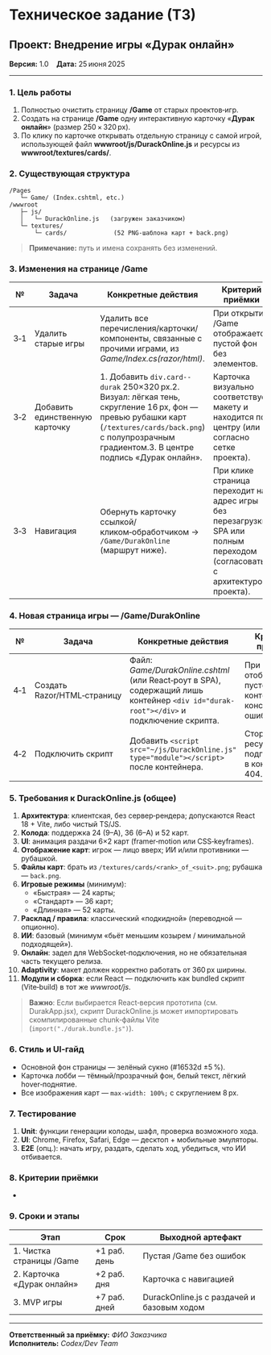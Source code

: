 # Техническое задание (ТЗ)

## Проект: Внедрение игры «Дурак онлайн»

**Версия:** 1.0    **Дата:** 25 июня 2025

---

### 1. Цель работы

1. Полностью очистить страницу **/Game** от старых проектов‑игр.
2. Создать на странице **/Game** одну интерактивную карточку «**Дурак онлайн**» (размер 250 × 320 px).
3. По клику по карточке открывать отдельную страницу с самой игрой, использующей файл **wwwroot/js/DurackOnline.js** и ресурсы из **wwwroot/textures/cards/**.

### 2. Существующая структура

```
/Pages
   └─ Game/ (Index.cshtml, etc.)
/wwwroot
   ├─ js/
   │   └─ DurackOnline.js   (загружен заказчиком)
   └─ textures/
       └─ cards/             (52 PNG‑шаблона карт + back.png)
```

> **Примечание:** путь и имена сохранять без изменений.

### 3. Изменения на странице /Game

| №   | Задача                         | Конкретные действия                                                                                                                                                                                       | Критерий приёмки                                                                                                           |
| --- | ------------------------------ | --------------------------------------------------------------------------------------------------------------------------------------------------------------------------------------------------------- | -------------------------------------------------------------------------------------------------------------------------- |
| 3‑1 | Удалить старые игры            | Удалить все перечисления/карточки/компоненты, связанные с прочими играми, из *Game/Index.cs(razor/html)*.                                                                                                 | При открытии /Game отображается пустой фон без элементов.                                                                  |
| 3‑2 | Добавить единственную карточку | 1. Добавить `div.card--durak` 250×320 px.2. Визуал: лёгкая тень, скругление 16 px, фон — превью рубашки карт (`/textures/cards/back.png`) с полупрозрачным градиентом.3. В центре подпись «Дурак онлайн». | Карточка визуально соответствует макету и находится по центру (или согласно сетке проекта).                                |
| 3‑3 | Навигация                      | Обернуть карточку ссылкой/кликом‑обработчиком → `/Game/DurakOnline` (маршрут ниже).                                                                                                                       | При клике страница переходит на адрес игры без перезагрузки SPA или полным переходом (согласовать с архитектурой проекта). |

### 4. Новая страница игры — /Game/DurakOnline

| №   | Задача                      | Конкретные действия                                                                                                                    | Критерий приёмки                                                |
| --- | --------------------------- | -------------------------------------------------------------------------------------------------------------------------------------- | --------------------------------------------------------------- |
| 4‑1 | Создать Razor/HTML‑страницу | Файл: *Game/DurakOnline.cshtml* (или React‑роут в SPA), содержащий лишь контейнер `<div id="durak-root"></div>` и подключение скрипта. | При открытии отображается пустой контейнер; консоль без ошибок. |
| 4‑2 | Подключить скрипт           | Добавить `<script src="~/js/DurackOnline.js" type="module"></script>` после контейнера.                                                | Сторонние ресурсы подгружаются, в консоли нет 404.              |

### 5. Требования к **DurackOnline.js** (общее)

1. **Архитектура**: клиентская, без сервер‑рендера; допускаются React 18 + Vite, либо чистый TS/JS.
2. **Колода**: поддержка 24 (9–A), 36 (6–A) и 52 карт.
3. **UI**: анимация раздачи 6×2 карт (framer‑motion или CSS‑keyframes).
4. **Отображение карт**: игрок — лицо вверх; ИИ и/или противники — рубашкой.
5. **Файлы карт**: брать из `/textures/cards/<rank>_of_<suit>.png`; рубашка — `back.png`.
6. **Игровые режимы** (минимум):
   - «Быстрая» — 24 карты;
   - «Стандарт» — 36 карт;
   - «Длинная» — 52 карты.
7. **Расклад / правила**: классический «подкидной» (переводной — опционно).
8. **ИИ**: базовый (минимум «бьёт меньшим козырем / минимальной подходящей»).
9. **Онлайн**: задел для WebSocket‑подключения, но не обязательная часть текущего релиза.
10. **Adaptivity**: макет должен корректно работать от 360 px ширины.
11. **Модули и сборка**: если React — подключить как bundled скрипт (Vite‑build) в тот же *wwwroot/js*.

> **Важно**: Если выбирается React‑версия прототипа (см. DurakApp.jsx), скрипт DurackOnline.js может импортировать скомпилированные chunk‑файлы Vite (`import("./durak.bundle.js")`).

### 6. Стиль и UI‑гайд

- Основной фон страницы — зелёный сукно (#16532d ±5 %).
- Карточка лобби — тёмный/прозрачный фон, белый текст, лёгкий hover‑поднятие.
- Все изображения карт — `max-width: 100%;` с скруглением 8 px.

### 7. Тестирование

1. **Unit**: функции генерации колоды, шафл, проверка возможного хода.
2. **UI**: Chrome, Firefox, Safari, Edge — десктоп + мобильные эмуляторы.
3. **E2E** (опц.): начать игру, раздать, сделать ход, убедиться, что ИИ отбивается.

### 8. Критерии приёмки

-

### 9. Сроки и этапы

| Этап                       | Срок         | Выходной артефакт                          |
| -------------------------- | ------------ | ------------------------------------------ |
| 1. Чистка страницы /Game   | +1 раб. день | Пустая /Game без ошибок                    |
| 2. Карточка «Дурак онлайн» | +2 раб. дня  | Карточка с навигацией                      |
| 3. MVP игры                | +7 раб. дней | DurackOnline.js с раздачей и базовым ходом |

---

**Ответственный за приёмку:** *ФИО Заказчика*\
**Исполнитель:** *Codex/Dev Team*

